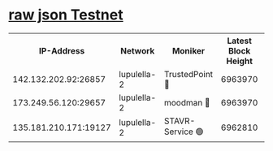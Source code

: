 [raw json Testnet](https://rpc-check.jaclalt.stavr.tech/jaclalt/rpc-jaclalt-result.json)
=

<table><tr><th>IP-Address</th><th>Network</th><th>Moniker</th><th>Latest Block Height</th><th>Earliest Block Height</th><th>Catching Up</th><th>Tx Index</th><th>Voting Power</th><th>Scan Time</th></tr><tr><td>142.132.202.92:26857</td><td>lupulella-2</td><td>TrustedPoint 🔴</td><td>6963970</td><td>6282001</td><td>False</td><td>off</td><td>400065</td><td>2024-03-05T09:58:59.012113326UTC</td></tr><tr><td>173.249.56.120:29657</td><td>lupulella-2</td><td>moodman 🔴</td><td>6963970</td><td>6863970</td><td>False</td><td>off</td><td>1075134</td><td>2024-03-05T09:58:58.779016880UTC</td></tr><tr><td>135.181.210.171:19127</td><td>lupulella-2</td><td>STAVR-Service 🟢</td><td>6962810</td><td>6962001</td><td>False</td><td>on</td><td>0</td><td>2024-03-05T09:58:52.327308840UTC</td></tr></table>

